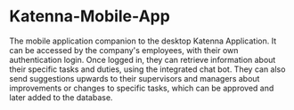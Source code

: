 # Katenna-Mobile-App
The mobile application companion to the desktop Katenna Application. It can be accessed by the company's employees, with their own authentication login. Once logged in, they can retrieve information about their specific tasks and duties, using the integrated chat bot. They can also send suggestions upwards to their supervisors and managers about improvements or changes to specific tasks, which can be approved and later added to the database.
